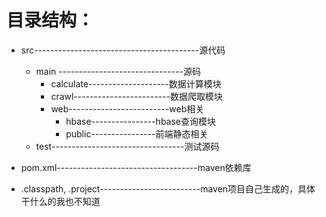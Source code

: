 # 目录结构：

* src-----------------------------------------源代码
    * main -------------------------------源码
        * calculate--------------------数据计算模块
        * crawl------------------------数据爬取模块
        * web-------------------------web相关
            * hbase----------------hbase查询模块
            * public----------------前端静态相关
    * test---------------------------------测试源码
* pom.xml-----------------------------------maven依赖库

* .classpath, .project-------------------------maven项目自己生成的，具体干什么的我也不知道
